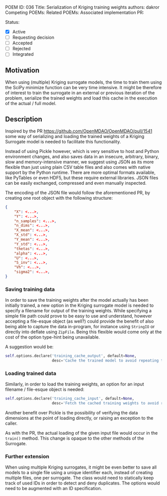 POEM ID: 036
Title: Serialization of Kriging training weights
authors: dakror  
Competing POEMs: 
Related POEMs: 
Associated implementation PR: 

Status:

- [x] Active
- [ ] Requesting decision
- [ ] Accepted
- [ ] Rejected
- [ ] Integrated

## Motivation

When using (multiple) Kriging surrogate models, the time to train them using the SciPy minimize function can be very time intensive. It might be therefore of interest to train the surrogate in an external or previous iteration of the problem, serialize the trained weights and load this cache in the execution of the actual / full model.


## Description

Inspired by the PR https://github.com/OpenMDAO/OpenMDAO/pull/1541 some way of serializing and loading the trained weights of a Kriging Surrogate model is needed to facilitate this functionality. 

Instead of using Pickle however, which is very sensitive to host and Python environment changes, and also saves data in an insecure, arbitrary, binary, slow and memory-intensive manner, we suggest using JSON as its more flexible than just using plain CSV table files and also  comes with native support by the Python runtime. There are more optimal formats available, like PyTables or even HDF5, but these require external libraries. JSON files can be easily exchanged, compressed and even manually inspected.

The encoding of the JSON file would follow the aforementioned PR, by creating one root object with the following structure:

```json
{
    "X": <...>,
    "Y": <...>,
    "n_samples": <...>,
    "n_dims": <...>,
    "X_mean": <...>,
    "X_std": <...>,
    "Y_mean": <...>,
    "Y_std": <...>,
    "thetas": <...>,
    "alpha": <...>,
    "U": <...>,
    "S_inv": <...>,
    "Vh": <...>,
    "sigma2": <...>,
}
```

### Saving training data

In order to save the training weights after the model actually has been initially trained, a new option in the Kriging surrogate model is needed to specify a filename for output of the training weights. While specifying a simple file path could prove to be easy to use and understand, however accepting a file-esque object (as well?) could provide the benefit of also being able to capture the data in-program, for instance using `StringIO` or directly into deflate using `ZipFile`. Being this flexible would come only at the cost of the option type-hint being unavailable.

A suggestion would be:

```py
self.options.declare('training_cache_output', default=None,
                     desc='Cache the trained model to avoid repeating training')
```


### Loading trained data

Similarly, in order to load the training weights, an option for an input filename / file-esque object is needed:

```py
self.options.declare('training_cache_input', default=None,
                     desc='Fetch the cached training weights to avoid repeating training')
```

Another benefit over Pickle is the possibility of verifying the data dimensions at the point of loading directly, or raising an exception to the caller.

As with the PR, the actual loading of the given input file would occur in the `train()` method. This change is opaque to the other methods of the Surrogate.

### Further extension

When using multiple Kriging surrogates, it might be even better to save all models to a single file using a unique identifier each, instead of creating multiple files, one per surrogate. The class would need to statically keep track of used IDs in order to detect and deny duplicates. The options would need to be augmented with an ID specification.